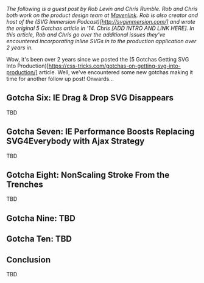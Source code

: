 

<em class="explanation">The following is a guest post by Rob Levin and Chris Rumble. Rob and Chris both work on the product design team at <a href="https://medium.com/mavenlink-product-development">Mavenlink</a>. Rob is also creator and host of the (SVG Immersion Podcast)[http://svgimmersion.com/] and wrote the original 5 Gotchas article in '14. Chris [ADD INTRO AND LINK HERE]. In this article, Rob and Chris go over the additional issues they've encountered incorporating inline SVGs in to the production application over 2 years in.</em> 

Wow, it's been over 2 years since we posted the (5 Gotchas Getting SVG Into Production)[https://css-tricks.com/gotchas-on-getting-svg-into-production/] article. Well, we've encountered some new gotchas making it time for another follow up post! Onwards…

## Gotcha Six: IE Drag & Drop SVG Disappears
TBD

## Gotcha Seven: IE Performance Boosts Replacing SVG4Everybody with Ajax Strategy
TBD

## Gotcha Eight: NonScaling Stroke From the Trenches
TBD

## Gotcha Nine: TBD
## Gotcha Ten: TBD

## Conclusion
TBD
